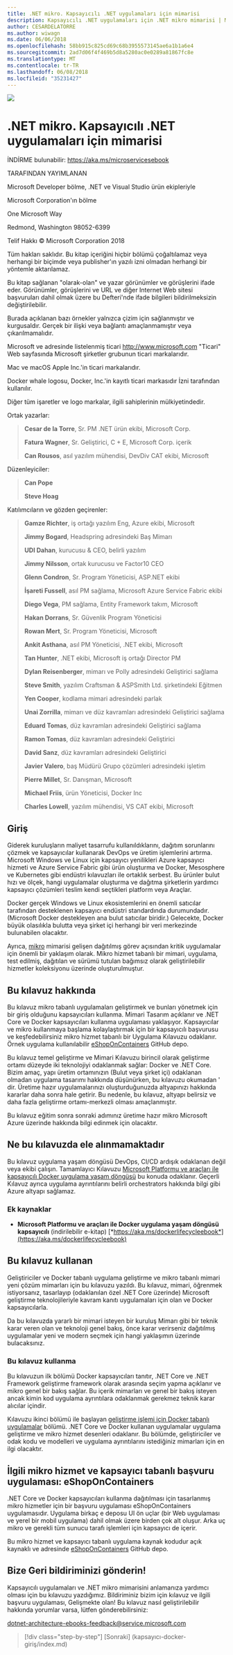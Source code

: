 ```yaml
---
title: .NET mikro. Kapsayıcılı .NET uygulamaları için mimarisi
description: Kapsayıcılı .NET uygulamaları için .NET mikro mimarisi | Mikro modüler ve bağımsız olarak dağıtılabilir hizmetleridir. Docker kapsayıcıları (için Linux ve Windows), dağıtım ve hizmet ve bağımlılıklarını sonra yalıtılmış bir ortamda çalıştırmak tek bir birime paketleme sınama basitleştirin.
author: CESARDELATORRE
ms.author: wiwagn
ms.date: 06/06/2018
ms.openlocfilehash: 58bb915c825cd69c68b3955573145ae6a1b1a6e4
ms.sourcegitcommit: 2ad7d06f4f469b5d8a5280ac0e0289a81867fc8e
ms.translationtype: MT
ms.contentlocale: tr-TR
ms.lasthandoff: 06/08/2018
ms.locfileid: "35231427"
---
```

![](./media/cover.png)

# <a name="net-microservices-architecture-for-containerized-net-applications"></a>.NET mikro. Kapsayıcılı .NET uygulamaları için mimarisi

İNDİRME bulunabilir: <https://aka.ms/microservicesebook>

TARAFINDAN YAYIMLANAN

Microsoft Developer bölme, .NET ve Visual Studio ürün ekipleriyle

Microsoft Corporation'ın bölme

One Microsoft Way

Redmond, Washington 98052-6399

Telif Hakkı © Microsoft Corporation 2018

Tüm hakları saklıdır. Bu kitap içeriğini hiçbir bölümü çoğaltılamaz veya herhangi bir biçimde veya publisher'ın yazılı izni olmadan herhangi bir yöntemle aktarılamaz.

Bu kitap sağlanan "olarak-olan" ve yazar görünümler ve görüşlerini ifade eder. Görünümler, görüşlerini ve URL ve diğer Internet Web sitesi başvuruları dahil olmak üzere bu Defteri'nde ifade bilgileri bildirilmeksizin değiştirilebilir.

Burada açıklanan bazı örnekler yalnızca çizim için sağlanmıştır ve kurgusaldır. Gerçek bir ilişki veya bağlantı amaçlanmamıştır veya çıkarılmamalıdır.

Microsoft ve adresinde listelenmiş ticari http://www.microsoft.com "Ticari" Web sayfasında Microsoft şirketler grubunun ticari markalarıdır.

Mac ve macOS Apple Inc.'in ticari markalarıdır.

Docker whale logosu, Docker, Inc.'in kayıtlı ticari markasıdır İzni tarafından kullanılır.

Diğer tüm işaretler ve logo markalar, ilgili sahiplerinin mülkiyetindedir.

Ortak yazarlar:

> **Cesar de la Torre**, Sr. PM .NET ürün ekibi, Microsoft Corp.
>
> **Fatura Wagner**, Sr. Geliştirici, C + E, Microsoft Corp. içerik
>
> **Can Rousos**, asıl yazılım mühendisi, DevDiv CAT ekibi, Microsoft

Düzenleyiciler:

> **Can Pope**
>
> **Steve Hoag**

Katılımcıların ve gözden geçirenler:

> **Gamze Richter**, iş ortağı yazılım Eng, Azure ekibi, Microsoft
>
> **Jimmy Bogard**, Headspring adresindeki Baş Mimarı
>
> **UDI Dahan**, kurucusu & CEO, belirli yazılım
>
> **Jimmy Nilsson**, ortak kurucusu ve Factor10 CEO
>
> **Glenn Condron**, Sr. Program Yöneticisi, ASP.NET ekibi
>
> **İşareti Fussell**, asıl PM sağlama, Microsoft Azure Service Fabric ekibi
>
> **Diego Vega**, PM sağlama, Entity Framework takım, Microsoft
>
> **Hakan Dorrans**, Sr. Güvenlik Program Yöneticisi
>
> **Rowan Mert**, Sr. Program Yöneticisi, Microsoft
>
> **Ankit Asthana**, asıl PM Yöneticisi, .NET ekibi, Microsoft
>
> **Tan Hunter**, .NET ekibi, Microsoft iş ortağı Director PM
>
> **Dylan Reisenberger**, mimarı ve Polly adresindeki Geliştirici sağlama
>
> **Steve Smith**, yazılım Craftsman & ASPSmith Ltd. şirketindeki Eğitmen
>
> **Yen Cooper**, kodlama mimari adresindeki parlak
>
> **Unai Zorrilla**, mimarı ve düz kavramları adresindeki Geliştirici sağlama
>
> **Eduard Tomas**, düz kavramları adresindeki Geliştirici sağlama
>
> **Ramon Tomas**, düz kavramları adresindeki Geliştirici
>
> **David Sanz**, düz kavramları adresindeki Geliştirici
>
> **Javier Valero**, baş Müdürü Grupo çözümleri adresindeki işletim
>
> **Pierre Millet**, Sr. Danışman, Microsoft
>
> **Michael Friis**, ürün Yöneticisi, Docker Inc
>
> **Charles Lowell**, yazılım mühendisi, VS CAT ekibi, Microsoft

## <a name="introduction"></a>Giriş

Giderek kuruluşların maliyet tasarrufu kullanıldıklarını, dağıtım sorunlarını çözmek ve kapsayıcılar kullanarak DevOps ve üretim işlemlerini artırma. Microsoft Windows ve Linux için kapsayıcı yenilikleri Azure kapsayıcı hizmeti ve Azure Service Fabric gibi ürün oluşturma ve Docker, Mesosphere ve Kubernetes gibi endüstri kılavuzları ile ortaklık serbest. Bu ürünler bulut hızı ve ölçek, hangi uygulamalar oluşturma ve dağıtma şirketlerin yardımcı kapsayıcı çözümleri teslim kendi seçtikleri platform veya Araçlar.

Docker gerçek Windows ve Linux ekosistemlerini en önemli satıcılar tarafından desteklenen kapsayıcı endüstri standardında durumundadır. (Microsoft Docker destekleyen ana bulut satıcılar biridir.) Gelecekte, Docker büyük olasılıkla bulutta veya şirket içi herhangi bir veri merkezinde bulunabilen olacaktır.

Ayrıca, [mikro](https://martinfowler.com/articles/microservices.html) mimarisi gelişen dağıtılmış görev açısından kritik uygulamalar için önemli bir yaklaşım olarak. Mikro hizmet tabanlı bir mimari, uygulama, test edilmiş, dağıtılan ve sürümü tutulan bağımsız olarak geliştirilebilir hizmetler koleksiyonu üzerinde oluşturulmuştur.

## <a name="about-this-guide"></a>Bu kılavuz hakkında

Bu kılavuz mikro tabanlı uygulamaları geliştirmek ve bunları yönetmek için bir giriş olduğunu kapsayıcıları kullanma. Mimari Tasarım açıklanır ve .NET Core ve Docker kapsayıcıları kullanma uygulaması yaklaşıyor. Kapsayıcılar ve mikro kullanmaya başlama kolaylaştırmak için bir kapsayıcılı başvurusu ve keşfedebilirsiniz mikro hizmet tabanlı bir Uygulama Kılavuzu odaklanır. Örnek uygulama kullanılabilir [eShopOnContainers](https://github.com/dotnet-architecture/eShopOnContainers) GitHub depo.

Bu kılavuz temel geliştirme ve Mimari Kılavuzu birincil olarak geliştirme ortamı düzeyde iki teknolojiyi odaklanmak sağlar: Docker ve .NET Core. Bizim amaç, yapı üretim ortamınızın (Bulut veya şirket içi) odaklanan olmadan uygulama tasarımı hakkında düşünürken, bu kılavuzu okumadan ' dir. Üretime hazır uygulamalarınızı oluşturduğunuzda altyapınızı hakkında kararlar daha sonra hale getirir. Bu nedenle, bu kılavuz, altyapı belirsiz ve daha fazla geliştirme ortamı-merkezli olması amaçlanmıştır.

Bu kılavuz eğitim sonra sonraki adımınız üretime hazır mikro Microsoft Azure üzerinde hakkında bilgi edinmek için olacaktır.

## <a name="what-this-guide-does-not-cover"></a>Ne bu kılavuzda ele alınmamaktadır

Bu kılavuz uygulama yaşam döngüsü DevOps, CI/CD ardışık odaklanan değil veya ekibi çalışın. Tamamlayıcı Kılavuzu [Microsoft Platformu ve araçları ile kapsayıcılı Docker uygulama yaşam döngüsü](https://aka.ms/dockerlifecycleebook) bu konuda odaklanır. Geçerli Kılavuz ayrıca uygulama ayrıntılarını belirli orchestrators hakkında bilgi gibi Azure altyapı sağlamaz.

### <a name="additional-resources"></a>Ek kaynaklar

-   **Microsoft Platformu ve araçları ile Docker uygulama yaşam döngüsü kapsayıcılı** (indirilebilir e-kitap) [*https://aka.ms/dockerlifecycleebook*](https://aka.ms/dockerlifecycleebook)

## <a name="who-should-use-this-guide"></a>Bu kılavuz kullanan

Geliştiriciler ve Docker tabanlı uygulama geliştirme ve mikro tabanlı mimari yeni çözüm mimarları için bu kılavuzu yazıldı. Bu kılavuz, mimari, öğrenmek istiyorsanız, tasarlayıp (odaklanılan özel .NET Core üzerinde) Microsoft geliştirme teknolojileriyle kavram kanıtı uygulamaları için olan ve Docker kapsayıcılarla.

Da bu kılavuzda yararlı bir mimari isteyen bir kuruluş Mimarı gibi bir teknik karar veren olan ve teknoloji genel bakış, önce karar verirseniz dağıtılmış uygulamalar yeni ve modern seçmek için hangi yaklaşımın üzerinde bulacaksınız.

### <a name="how-to-use-this-guide"></a>Bu kılavuz kullanma

Bu kılavuzun ilk bölümü Docker kapsayıcıları tanıtır, .NET Core ve .NET Framework geliştirme framework olarak arasında seçim yapma açıklanır ve mikro genel bir bakış sağlar. Bu içerik mimarları ve genel bir bakış isteyen ancak kimin kod uygulama ayrıntılara odaklanmak gerekmez teknik karar alıcılar içindir.

Kılavuzu ikinci bölümü ile başlayan [geliştirme işlemi için Docker tabanlı uygulamalar](#ch_dev_process_for_docker_based_apps) bölümü. .NET Core ve Docker kullanan uygulamalar uygulama geliştirme ve mikro hizmet desenleri odaklanır. Bu bölümde, geliştiriciler ve odak kodu ve modelleri ve uygulama ayrıntılarını istediğiniz mimarları için en ilgi olacaktır.

## <a name="related-microservice-and-container-based-reference-application-eshoponcontainers"></a>İlgili mikro hizmet ve kapsayıcı tabanlı başvuru uygulaması: eShopOnContainers

.NET Core ve Docker kapsayıcıları kullanma dağıtılması için tasarlanmış mikro hizmetler için bir başvuru uygulaması eShopOnContainers uygulamasıdır. Uygulama birkaç e deposu UI ön uçlar (bir Web uygulaması ve yerel bir mobil uygulama) dahil olmak üzere birden çok alt oluşur. Arka uç mikro ve gerekli tüm sunucu tarafı işlemleri için kapsayıcı de içerir.

Bu mikro hizmet ve kapsayıcı tabanlı uygulama kaynak kodudur açık kaynaklı ve adresinde [eShopOnContainers](http://aka.ms/MicroservicesArchitecture) GitHub depo.

## <a name="send-us-your-feedback"></a>Bize Geri bildiriminizi gönderin!

Kapsayıcılı uygulamaları ve .NET mikro mimarisini anlamanıza yardımcı olması için bu kılavuzu yazdığımız. Bildiriminiz bizim için kılavuz ve ilgili başvuru uygulaması, Gelişmekte olan! Bu kılavuz nasıl geliştirilebilir hakkında yorumlar varsa, lütfen gönderebilirsiniz:

[dotnet-architecture-ebooks-feedback@service.microsoft.com](mailto:dotnet-architecture-ebooks-feedback@service.microsoft.com)

>[!div class="step-by-step"]
[Sonraki] (kapsayıcı-docker-giriş/index.md)
